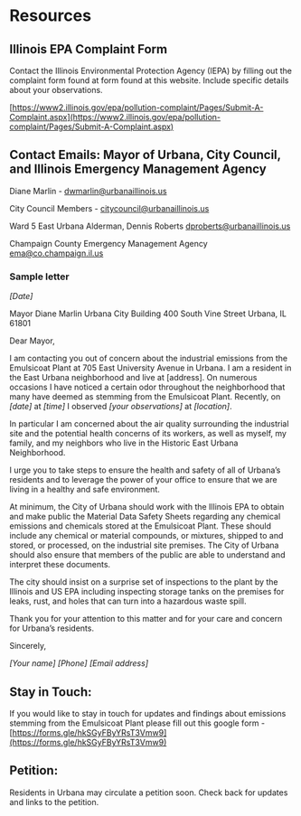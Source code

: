# Resources

## **Illinois EPA Complaint Form**

Contact the Illinois Environmental Protection Agency (IEPA) by filling out the complaint form found at form found at this website. Include specific details about your observations.

[https://www2.illinois.gov/epa/pollution-complaint/Pages/Submit-A-Complaint.aspx](https://www2.illinois.gov/epa/pollution-complaint/Pages/Submit-A-Complaint.aspx)



## **Contact Emails:  Mayor of Urbana, City Council, and Illinois Emergency Management Agency**

Diane Marlin - [dwmarlin@urbanaillinois.us](mailto:dwmarlin@urbanaillinois.us)

City Council Members - [citycouncil@urbanaillinois.us](mailto:citycouncil@urbanaillinois.us)

Ward 5 East Urbana Alderman, Dennis Roberts [dproberts@urbanaillinois.us](mailto:dproberts@urbanaillinois.us)

Champaign County Emergency Management Agency [ema@co.champaign.il.us](mailto:ema@co.champaign.il.us)



### **Sample letter**

*[Date]*

Mayor Diane Marlin
Urbana City Building
400 South Vine Street
Urbana, IL 61801

Dear Mayor,

I am contacting you out of concern about the industrial
emissions from the Emulsicoat Plant at 705 East University Avenue in Urbana. I
am a resident in the East Urbana neighborhood and live at [address]. On numerous occasions I have noticed a certain odor throughout the neighborhood that many have deemed as stemming from the Emulsicoat Plant. Recently, on *[date]* at *[time]* I  observed *[your observations]* at *[location]*. 

In particular I am concerned about the air quality surrounding the industrial site and the potential health concerns of its workers, as well as myself, my family, and my neighbors who live in the Historic East Urbana Neighborhood.

I urge you to take steps to ensure the health and safety of all of Urbana’s residents and to leverage the power of your office to ensure that we are living in a healthy and safe environment.

At minimum, the City of Urbana should work with the Illinois EPA to obtain and make public the Material Data Safety Sheets regarding any chemical emissions and chemicals stored at the Emulsicoat Plant. These should include any chemical or material compounds, or mixtures, shipped to and stored, or processed, on the industrial site premises. The City of Urbana should also ensure that members of the public are able to understand and interpret these documents.

The city should insist on a surprise set of inspections to the plant by the Illinois and US EPA including inspecting storage tanks on the premises for leaks, rust, and holes that can turn into a hazardous waste spill.

Thank you for your attention to this matter and for your care and concern for Urbana’s residents.

Sincerely,

*[Your name]*
*[Phone]*
*[Email address]*



## **Stay in Touch:**

If you would like to stay in touch for updates and findings about emissions stemming from the Emulsicoat Plant please fill out this google form - [https://forms.gle/hkSGyFByYRsT3Vmw9](https://forms.gle/hkSGyFByYRsT3Vmw9)



## **Petition:**

Residents in Urbana may circulate a petition soon. Check back for updates and links to the petition.

